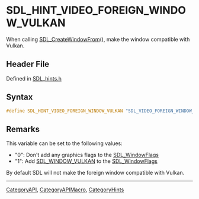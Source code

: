 # SDL_HINT_VIDEO_FOREIGN_WINDOW_VULKAN

When calling [SDL_CreateWindowFrom](SDL_CreateWindowFrom)(), make the window compatible with Vulkan.

## Header File

Defined in [SDL_hints.h](https://github.com/libsdl-org/SDL/blob/SDL2/include/SDL_hints.h)

## Syntax

```c
#define SDL_HINT_VIDEO_FOREIGN_WINDOW_VULKAN "SDL_VIDEO_FOREIGN_WINDOW_VULKAN"
```

## Remarks

This variable can be set to the following values:

- "0": Don't add any graphics flags to the
  [SDL_WindowFlags](SDL_WindowFlags)
- "1": Add [SDL_WINDOW_VULKAN](SDL_WINDOW_VULKAN) to the
  [SDL_WindowFlags](SDL_WindowFlags)

By default SDL will not make the foreign window compatible with Vulkan.

----
[CategoryAPI](CategoryAPI), [CategoryAPIMacro](CategoryAPIMacro), [CategoryHints](CategoryHints)

